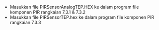 - Masukkan file PIRSensorAnalogTEP.HEX ke dalam program file komponen PIR rangkaian 7.3.1 & 7.3.2
- Masukkan file PIRSensorTEP.hex ke dalam program file komponen PIR rangkaian 7.3.3
